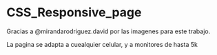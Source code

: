 # CSS_Responsive_page
Gracias a @mirandarodriguez.david por las imagenes para este trabajo.

La pagina se adapta a cuealquier celular, y a monitores de hasta 5k